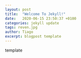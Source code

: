 ```yaml
---
layout: post
title:  "Welcome To Jekyll!"
date:   2020-06-15 23:50:37 +0100
categories: jekyll update
tags: reven.jpg
author: Tiago
excerpt: blogpost template
---
```


template
